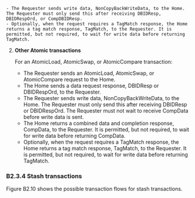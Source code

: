     - The Requester sends write data, NonCopyBackWriteData, to the Home. The Requester must only send this after receiving DBIDResp, DBIDRespOrd, or CompDBIDResp.
    - Optionally, when the request requires a TagMatch response, the Home returns a tag match response, TagMatch, to the Requester. It is permitted, but not required, to wait for write data before returning TagMatch.

2. **Other Atomic transactions**

    For an AtomicLoad, AtomicSwap, or AtomicCompare transaction:

    - The Requester sends an AtomicLoad, AtomicSwap, or AtomicCompare request to the Home.
    - The Home sends a data request response, DBIDResp or DBIDRespOrd, to the Requester.
    - The Requester sends write data, NonCopyBackWriteData, to the Home. The Requester must only send this after receiving DBIDResp or DBIDRespOrd. The Requester must not wait to receive CompData before write data is sent.
    - The Home returns a combined data and completion response, CompData, to the Requester. It is permitted, but not required, to wait for write data before returning CompData.
    - Optionally, when the request requires a TagMatch response, the Home returns a tag match response, TagMatch, to the Requester. It is permitted, but not required, to wait for write data before returning TagMatch.

### B2.3.4 Stash transactions

Figure B2.10 shows the possible transaction flows for stash transactions.